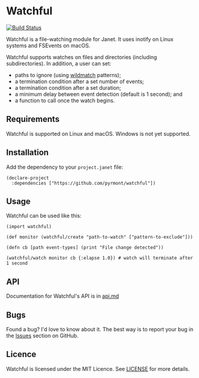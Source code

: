 # Watchful

[![Build Status][status-badge]][status-result]

[status-badge]: https://github.com/pyrmont/watchful/workflows/build/badge.svg
[status-result]: https://github.com/pyrmont/watchful/actions?query=workflow%3Abuild

Watchful is a file-watching module for Janet. It uses inotify on Linux systems
and FSEvents on macOS.

Watchful supports watches on files and directories (including subdirectories).
In addition, a user can set:

- paths to ignore (using [wildmatch][] patterns);
- a termination condition after a set number of events;
- a termination condition after a set duration;
- a minimum delay between event detection (default is 1 second); and
- a function to call once the watch begins.

[wildmatch]: https://github.com/davvid/wildmatch

## Requirements

Watchful is supported on Linux and macOS. Windows is not yet supported.

## Installation

Add the dependency to your `project.janet` file:

```
(declare-project
  :dependencies ["https://github.com/pyrmont/watchful"])
```

## Usage

Watchful can be used like this:

```
(import watchful)

(def monitor (watchful/create "path-to-watch" ["pattern-to-exclude"]))

(defn cb [path event-types] (print "File change detected"))

(watchful/watch monitor cb {:elapse 1.0}) # watch will terminate after 1 second
```

## API

Documentation for Watchful's API is in [api.md][api]

[api]: https://github.com/pyrmont/watchful/blob/master/api.md

## Bugs

Found a bug? I'd love to know about it. The best way is to report your bug in
the [Issues][] section on GitHub.

[Issues]: https://github.com/pyrmont/watchful/issues

## Licence

Watchful is licensed under the MIT Licence. See [LICENSE][] for more details.

[LICENSE]: https://github.com/pyrmont/watchful/blob/master/LICENSE
